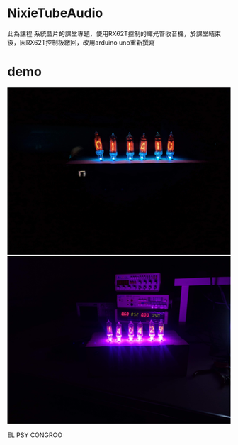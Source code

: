 # NixieTubeAudio
此為課程 系統晶片的課堂專題，使用RX62T控制的輝光管收音機，於課堂結束後，因RX62T控制板繳回，改用arduino uno重新撰寫

# demo
![1](https://github.com/strong-Ting/NixieTubeAudio/blob/master/demo.jpg)
![2](https://github.com/strong-Ting/NixieTubeAudio/blob/master/demo2.jpg)

EL PSY CONGROO
